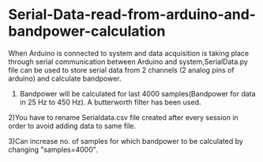 # Serial-Data-read-from-arduino-and-bandpower-calculation

When Arduino is connected to system and data acquisition is taking place through serial communication between Arduino and system,SerialData.py file can be used to store serial data from 2 channels (2 analog pins of arduino) and calculate bandpower.


 1) Bandpower will be calculated for last 4000 samples(Bandpower for data in 25 Hz to 450 Hz). A butterworth filter has been used.
 
 
 2)You have to rename Serialdata.csv file created after every session in order to avoid adding data to same file.
 
 
 3)Can increase no. of samples for which bandpower to be calculated by changing "samples=4000".
